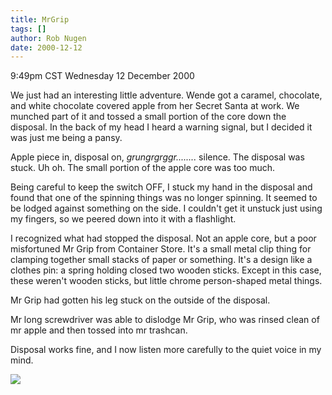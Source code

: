 ```yaml
---
title: MrGrip
tags: []
author: Rob Nugen
date: 2000-12-12
---
```


<title>Mr Grip</title>
<p class=date>9:49pm CST Wednesday 12 December 2000</p>

<p>We just had an interesting little adventure.  Wende got a caramel,
chocolate, and white chocolate covered apple from her Secret Santa at
work.  We munched part of it and tossed a small portion of the core
down the disposal.  In the back of my head I heard a warning signal,
but I decided it was just me being a pansy.</p>

<p>Apple piece in, disposal on, <em>grungrgrggr........</em> silence.
The disposal was stuck.   Uh oh.  The small portion of the apple core
was too much.</p>

<p>Being careful to keep the switch OFF, I stuck my hand in the
disposal and found that one of the spinning things was no longer
spinning.  It seemed to be lodged against something on the side.  I
couldn't get it unstuck just using my fingers, so we peered down into
it with a flashlight.</p>

<p>I recognized what had stopped the disposal.  Not an apple core, but
a poor misfortuned Mr Grip from Container Store.  It's a small metal
clip thing for clamping together small stacks of paper or something.
It's a design like a clothes pin: a spring holding closed two wooden
sticks.  Except in this case, these weren't wooden sticks, but little
chrome person-shaped metal things.</p>

<p>Mr Grip had gotten his leg stuck on the outside of the disposal.</p>

<p>Mr long screwdriver was able to dislodge Mr Grip, who was rinsed
clean of mr apple and then tossed into mr trashcan.</p>

<p>Disposal works fine, and I now listen more carefully to the quiet
voice in my mind.</p>

<p><img src='/images/rob/wL-ROB.gif'/></p>

